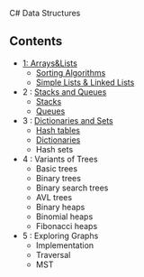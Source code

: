 C# Data Structures 
## Contents
- [ 1: Arrays&Lists](Arrays%20And%20Lists)
  - [Sorting Algorithms](Arrays%20And%20Lists/Soritng%20Algorithms)
  - [Simple Lists & Linked Lists](Arrays%20And%20Lists/Simple%20Lists%20and%20Linked%20List)
- 2 : [Stacks and Queues](Stacks%20and%20Queues)
  - [Stacks](Stacks%20and%20Queues/Stacks)
  - [Queues](Stacks%20and%20Queues/Queues)
- 3 : [Dictionaries and Sets](Dictionaries%20and%20Sets)
  - [Hash tables](Dictionaries%20and%20Sets/Hash%20tables)
  - [Dictionaries](Dictionaries%20and%20Sets/Dictionaries)
  - Hash sets
- 4 : Variants of Trees
  - Basic trees
  - Binary trees
  - Binary search trees
  - AVL trees
  - Binary heaps
  - Binomial heaps
  - Fibonacci heaps
- 5 : Exploring Graphs
  - Implementation
  - Traversal
  - MST
